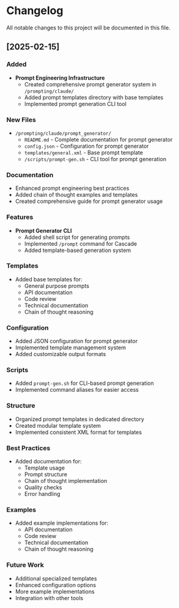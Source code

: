 # Changelog

All notable changes to this project will be documented in this file.

## [2025-02-15]

### Added
- **Prompt Engineering Infrastructure**
  - Created comprehensive prompt generator system in `/prompting/claude/`
  - Added prompt templates directory with base templates
  - Implemented prompt generation CLI tool

### New Files
- `/prompting/claude/prompt_generator/`
  - `README.md` - Complete documentation for prompt generator
  - `config.json` - Configuration for prompt generator
  - `templates/general.xml` - Base prompt template
  - `/scripts/prompt-gen.sh` - CLI tool for prompt generation

### Documentation
- Enhanced prompt engineering best practices
- Added chain of thought examples and templates
- Created comprehensive guide for prompt generator usage

### Features
- **Prompt Generator CLI**
  - Added shell script for generating prompts
  - Implemented `/prompt` command for Cascade
  - Added template-based generation system

### Templates
- Added base templates for:
  - General purpose prompts
  - API documentation
  - Code review
  - Technical documentation
  - Chain of thought reasoning

### Configuration
- Added JSON configuration for prompt generator
- Implemented template management system
- Added customizable output formats

### Scripts
- Added `prompt-gen.sh` for CLI-based prompt generation
- Implemented command aliases for easier access

### Structure
- Organized prompt templates in dedicated directory
- Created modular template system
- Implemented consistent XML format for templates

### Best Practices
- Added documentation for:
  - Template usage
  - Prompt structure
  - Chain of thought implementation
  - Quality checks
  - Error handling

### Examples
- Added example implementations for:
  - API documentation
  - Code review
  - Technical documentation
  - Chain of thought reasoning

### Future Work
- Additional specialized templates
- Enhanced configuration options
- More example implementations
- Integration with other tools
